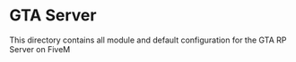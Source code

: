 # GTA Server

This directory contains all module and default configuration for the GTA RP Server on FiveM
